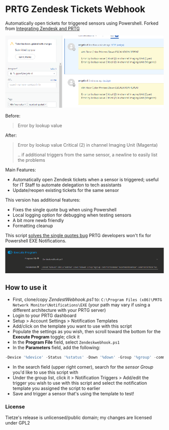 # PRTG Zendesk Tickets Webhook

Automatically open tickets for triggered sensors using Powershell.  Forked from [Integrating Zendesk and PRTG](https://tietze.io/b/2015/09/08/integrating-zendesk-and-prtg/)

![Zendesk Tickets](./img/tickets.png)

Before:
> Error by lookup value

After:
> Error by lookup value Critical (2) in channel Imaging Unit (Magenta)
>
> .. if additional triggers from the same sensor, a newline to easily list the problems

Main Features:
- Automatically open Zendesk tickets when a sensor is triggered; useful for IT Staff to automate delegation to tech assistants
- Update/reopen existing tickets for the same sensor

This version has additional features:
- Fixes the single quote bug when using Powershell
- Local logging option for debugging when testing sensors
- A bit more newb friendly
- Formatting cleanup

This script [solves the single quotes bug](https://kb.paessler.com/en/topic/75261-single-quote-in-sensor-message-breaks-notification-script) PRTG developers won't fix for Powershell EXE Notifications.

![PRTG Parameters](./img/execute-program.png)

## How to use it
- First, clone/copy *ZendestWebhook.ps1* to: `C:\Program Files (x86)\PRTG Network Monitor\Notifications\EXE` (your path may vary if using a different architecture with your PRTG server)
- Login to your PRTG dashboard
- Setup > Account Settings > Notification Templates
- Add/click on the template you want to use with this script
- Populate the settings as you wish, then scroll toward the bottom for the **Execute Program** toggle; click it
- In the **Program File** field, select `Zendeskwebhook.ps1`
- In the **Parameters** field, add the following:
```powershell
-Device '%device' -Status '%status' -Down '%down' -Group '%group' -commentssensor '%commentssensor' -CommentsProbe '%commentsprobe' -Message ''%message''
```
- In the search field (upper right corner), search for the *sensor Group* you'd like to use this script with
- Under the group list, click it > Notification Triggers > Add/edit the trigger you wish to use with this script and select the notification template you assigned the script to earlier
- Save and trigger a sensor that's using the template to test!

### License
Tietze's release is unlicensed/public domain; my changes are licensed under GPL2
